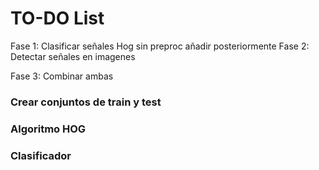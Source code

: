 # TO-DO List
Fase 1: Clasificar señales
Hog sin preproc añadir posteriormente
Fase 2: Detectar señales en imagenes

Fase 3: Combinar ambas


### Crear conjuntos de train y test
### Algoritmo HOG
### Clasificador
